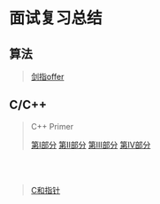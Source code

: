 # 面试复习总结


## 算法

> [剑指offer](https://github.com/guanjunjian/Interview-Summary/blob/master/notes/algorithms/%E5%89%91%E6%8C%87offer.md)

## C/C++

> C++ Primer
> 
> [第Ⅰ部分](https://guanjunjian.github.io/2018/01/19/study-20-cpp-primer-summary_1/)
> [第Ⅱ部分](https://guanjunjian.github.io/2018/01/26/study-21-cpp-primer-summary_2/)
> [第Ⅲ部分](https://guanjunjian.github.io/2018/02/02/study-22-cpp-primer-summary_3/)
> [第IV部分](https://guanjunjian.github.io/2018/02/09/study-23-cpp-primer-summary_4/)

</br>
</br>

> [C和指针](https://guanjunjian.github.io/2018/01/09/study-19-pointers-on-c-summary/)